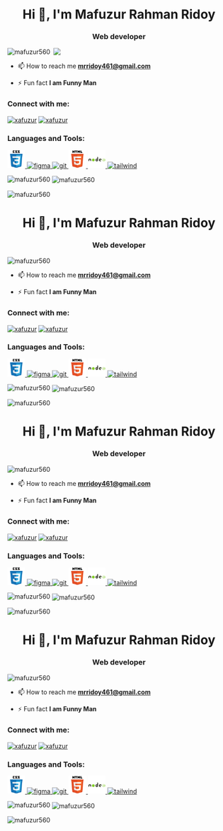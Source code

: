 <h1 align="center">Hi 👋, I'm Mafuzur Rahman Ridoy</h1>
<h3 align="center">Web developer</h3>
<img align="right" width="400" src="https://user-images.githubusercontent.com/55389276/140866485-8fb1c876-9a8f-4d6a-98dc-08c4981eaf70.gif">

<p align="left"> <img src="https://komarev.com/ghpvc/?username=mafuzur560&label=Profile%20views&color=0e75b6&style=flat" alt="mafuzur560" /> </p>

- 📫 How to reach me **mrridoy461@gmail.com**

- ⚡ Fun fact **I am Funny Man**

<h3 align="left">Connect with me:</h3>
<p align="left">
<a href="https://fb.com/xafuzur" target="blank"><img align="center" src="https://raw.githubusercontent.com/rahuldkjain/github-profile-readme-generator/master/src/images/icons/Social/facebook.svg" alt="xafuzur" height="30" width="40" /></a>
<a href="https://www.youtube.com/c/xafuzur" target="blank"><img align="center" src="https://raw.githubusercontent.com/rahuldkjain/github-profile-readme-generator/master/src/images/icons/Social/youtube.svg" alt="xafuzur" height="30" width="40" /></a>
</p>

<h3 align="left">Languages and Tools:</h3>
<p align="left"> <a href="https://www.w3schools.com/css/" target="_blank" rel="noreferrer"> <img src="https://raw.githubusercontent.com/devicons/devicon/master/icons/css3/css3-original-wordmark.svg" alt="css3" width="40" height="40"/> </a> <a href="https://www.figma.com/" target="_blank" rel="noreferrer"> <img src="https://www.vectorlogo.zone/logos/figma/figma-icon.svg" alt="figma" width="40" height="40"/> </a> <a href="https://git-scm.com/" target="_blank" rel="noreferrer"> <img src="https://www.vectorlogo.zone/logos/git-scm/git-scm-icon.svg" alt="git" width="40" height="40"/> </a> <a href="https://www.w3.org/html/" target="_blank" rel="noreferrer"> <img src="https://raw.githubusercontent.com/devicons/devicon/master/icons/html5/html5-original-wordmark.svg" alt="html5" width="40" height="40"/> </a> <a href="https://nodejs.org" target="_blank" rel="noreferrer"> <img src="https://raw.githubusercontent.com/devicons/devicon/master/icons/nodejs/nodejs-original-wordmark.svg" alt="nodejs" width="40" height="40"/> </a> <a href="https://tailwindcss.com/" target="_blank" rel="noreferrer"> <img src="https://www.vectorlogo.zone/logos/tailwindcss/tailwindcss-icon.svg" alt="tailwind" width="40" height="40"/> </a> </p>

<p><img align="left" src="https://github-readme-stats.vercel.app/api/top-langs?username=mafuzur560&show_icons=true&locale=en&layout=compact" alt="mafuzur560" /></p>

<p>&nbsp;<img align="center" src="https://github-readme-stats.vercel.app/api?username=mafuzur560&show_icons=true&locale=en" alt="mafuzur560" /></p>

<p><img align="center" src="https://github-readme-streak-stats.herokuapp.com/?user=mafuzur560&" alt="mafuzur560" /></p><h1 align="center">Hi 👋, I'm Mafuzur Rahman Ridoy</h1>
<h3 align="center">Web developer</h3>

<p align="left"> <img src="https://komarev.com/ghpvc/?username=mafuzur560&label=Profile%20views&color=0e75b6&style=flat" alt="mafuzur560" /> </p>

- 📫 How to reach me **mrridoy461@gmail.com**

- ⚡ Fun fact **I am Funny Man**

<h3 align="left">Connect with me:</h3>
<p align="left">
<a href="https://fb.com/xafuzur" target="blank"><img align="center" src="https://raw.githubusercontent.com/rahuldkjain/github-profile-readme-generator/master/src/images/icons/Social/facebook.svg" alt="xafuzur" height="30" width="40" /></a>
<a href="https://www.youtube.com/c/xafuzur" target="blank"><img align="center" src="https://raw.githubusercontent.com/rahuldkjain/github-profile-readme-generator/master/src/images/icons/Social/youtube.svg" alt="xafuzur" height="30" width="40" /></a>
</p>

<h3 align="left">Languages and Tools:</h3>
<p align="left"> <a href="https://www.w3schools.com/css/" target="_blank" rel="noreferrer"> <img src="https://raw.githubusercontent.com/devicons/devicon/master/icons/css3/css3-original-wordmark.svg" alt="css3" width="40" height="40"/> </a> <a href="https://www.figma.com/" target="_blank" rel="noreferrer"> <img src="https://www.vectorlogo.zone/logos/figma/figma-icon.svg" alt="figma" width="40" height="40"/> </a> <a href="https://git-scm.com/" target="_blank" rel="noreferrer"> <img src="https://www.vectorlogo.zone/logos/git-scm/git-scm-icon.svg" alt="git" width="40" height="40"/> </a> <a href="https://www.w3.org/html/" target="_blank" rel="noreferrer"> <img src="https://raw.githubusercontent.com/devicons/devicon/master/icons/html5/html5-original-wordmark.svg" alt="html5" width="40" height="40"/> </a> <a href="https://nodejs.org" target="_blank" rel="noreferrer"> <img src="https://raw.githubusercontent.com/devicons/devicon/master/icons/nodejs/nodejs-original-wordmark.svg" alt="nodejs" width="40" height="40"/> </a> <a href="https://tailwindcss.com/" target="_blank" rel="noreferrer"> <img src="https://www.vectorlogo.zone/logos/tailwindcss/tailwindcss-icon.svg" alt="tailwind" width="40" height="40"/> </a> </p>

<p><img align="left" src="https://github-readme-stats.vercel.app/api/top-langs?username=mafuzur560&show_icons=true&locale=en&layout=compact" alt="mafuzur560" /></p>

<p>&nbsp;<img align="center" src="https://github-readme-stats.vercel.app/api?username=mafuzur560&show_icons=true&locale=en" alt="mafuzur560" /></p>

<p><img align="center" src="https://github-readme-streak-stats.herokuapp.com/?user=mafuzur560&" alt="mafuzur560" /></p><h1 align="center">Hi 👋, I'm Mafuzur Rahman Ridoy</h1>
<h3 align="center">Web developer</h3>

<p align="left"> <img src="https://komarev.com/ghpvc/?username=mafuzur560&label=Profile%20views&color=0e75b6&style=flat" alt="mafuzur560" /> </p>

- 📫 How to reach me **mrridoy461@gmail.com**

- ⚡ Fun fact **I am Funny Man**

<h3 align="left">Connect with me:</h3>
<p align="left">
<a href="https://fb.com/xafuzur" target="blank"><img align="center" src="https://raw.githubusercontent.com/rahuldkjain/github-profile-readme-generator/master/src/images/icons/Social/facebook.svg" alt="xafuzur" height="30" width="40" /></a>
<a href="https://www.youtube.com/c/xafuzur" target="blank"><img align="center" src="https://raw.githubusercontent.com/rahuldkjain/github-profile-readme-generator/master/src/images/icons/Social/youtube.svg" alt="xafuzur" height="30" width="40" /></a>
</p>

<h3 align="left">Languages and Tools:</h3>
<p align="left"> <a href="https://www.w3schools.com/css/" target="_blank" rel="noreferrer"> <img src="https://raw.githubusercontent.com/devicons/devicon/master/icons/css3/css3-original-wordmark.svg" alt="css3" width="40" height="40"/> </a> <a href="https://www.figma.com/" target="_blank" rel="noreferrer"> <img src="https://www.vectorlogo.zone/logos/figma/figma-icon.svg" alt="figma" width="40" height="40"/> </a> <a href="https://git-scm.com/" target="_blank" rel="noreferrer"> <img src="https://www.vectorlogo.zone/logos/git-scm/git-scm-icon.svg" alt="git" width="40" height="40"/> </a> <a href="https://www.w3.org/html/" target="_blank" rel="noreferrer"> <img src="https://raw.githubusercontent.com/devicons/devicon/master/icons/html5/html5-original-wordmark.svg" alt="html5" width="40" height="40"/> </a> <a href="https://nodejs.org" target="_blank" rel="noreferrer"> <img src="https://raw.githubusercontent.com/devicons/devicon/master/icons/nodejs/nodejs-original-wordmark.svg" alt="nodejs" width="40" height="40"/> </a> <a href="https://tailwindcss.com/" target="_blank" rel="noreferrer"> <img src="https://www.vectorlogo.zone/logos/tailwindcss/tailwindcss-icon.svg" alt="tailwind" width="40" height="40"/> </a> </p>

<p><img align="left" src="https://github-readme-stats.vercel.app/api/top-langs?username=mafuzur560&show_icons=true&locale=en&layout=compact" alt="mafuzur560" /></p>

<p>&nbsp;<img align="center" src="https://github-readme-stats.vercel.app/api?username=mafuzur560&show_icons=true&locale=en" alt="mafuzur560" /></p>

<p><img align="center" src="https://github-readme-streak-stats.herokuapp.com/?user=mafuzur560&" alt="mafuzur560" /></p><h1 align="center">Hi 👋, I'm Mafuzur Rahman Ridoy</h1>
<h3 align="center">Web developer</h3>

<p align="left"> <img src="https://komarev.com/ghpvc/?username=mafuzur560&label=Profile%20views&color=0e75b6&style=flat" alt="mafuzur560" /> </p>

- 📫 How to reach me **mrridoy461@gmail.com**

- ⚡ Fun fact **I am Funny Man**

<h3 align="left">Connect with me:</h3>
<p align="left">
<a href="https://fb.com/xafuzur" target="blank"><img align="center" src="https://raw.githubusercontent.com/rahuldkjain/github-profile-readme-generator/master/src/images/icons/Social/facebook.svg" alt="xafuzur" height="30" width="40" /></a>
<a href="https://www.youtube.com/c/xafuzur" target="blank"><img align="center" src="https://raw.githubusercontent.com/rahuldkjain/github-profile-readme-generator/master/src/images/icons/Social/youtube.svg" alt="xafuzur" height="30" width="40" /></a>
</p>

<h3 align="left">Languages and Tools:</h3>
<p align="left"> <a href="https://www.w3schools.com/css/" target="_blank" rel="noreferrer"> <img src="https://raw.githubusercontent.com/devicons/devicon/master/icons/css3/css3-original-wordmark.svg" alt="css3" width="40" height="40"/> </a> <a href="https://www.figma.com/" target="_blank" rel="noreferrer"> <img src="https://www.vectorlogo.zone/logos/figma/figma-icon.svg" alt="figma" width="40" height="40"/> </a> <a href="https://git-scm.com/" target="_blank" rel="noreferrer"> <img src="https://www.vectorlogo.zone/logos/git-scm/git-scm-icon.svg" alt="git" width="40" height="40"/> </a> <a href="https://www.w3.org/html/" target="_blank" rel="noreferrer"> <img src="https://raw.githubusercontent.com/devicons/devicon/master/icons/html5/html5-original-wordmark.svg" alt="html5" width="40" height="40"/> </a> <a href="https://nodejs.org" target="_blank" rel="noreferrer"> <img src="https://raw.githubusercontent.com/devicons/devicon/master/icons/nodejs/nodejs-original-wordmark.svg" alt="nodejs" width="40" height="40"/> </a> <a href="https://tailwindcss.com/" target="_blank" rel="noreferrer"> <img src="https://www.vectorlogo.zone/logos/tailwindcss/tailwindcss-icon.svg" alt="tailwind" width="40" height="40"/> </a> </p>

<p><img align="left" src="https://github-readme-stats.vercel.app/api/top-langs?username=mafuzur560&show_icons=true&locale=en&layout=compact" alt="mafuzur560" /></p>

<p>&nbsp;<img align="center" src="https://github-readme-stats.vercel.app/api?username=mafuzur560&show_icons=true&locale=en" alt="mafuzur560" /></p>

<p><img align="center" src="https://github-readme-streak-stats.herokuapp.com/?user=mafuzur560&" alt="mafuzur560" /></p>

